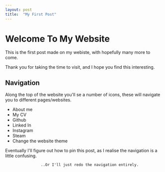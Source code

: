 ```yaml
---
layout: post
title:  "My First Post"
---
```


# Welcome To My Website

This is the first post made on my webiste, with hopefully many more to come. 

Thank you for taking the time to visit, and I hope you find this interesting. 

## Navigation

Along the top of the website you'll se a number of icons, these will navigate you to different pages/websites. 
<ul>
<li>About me</li>
<li>My CV</li>
<li>Github</li>
<li>Linked In</li>
<li>Instagram</li>
<li>Steam</li>
<li>Change the website theme</li>
</ul>

Eventually I'll figure out how to pin this post, as I realise the navigation is a little confusing.

                    ..Or I'll just redo the navigation entirely.